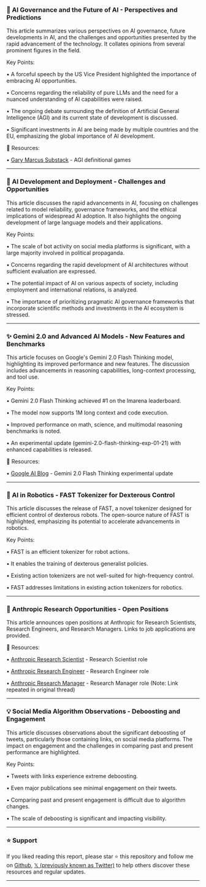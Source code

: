 ### 🤖 AI Governance and the Future of AI -  Perspectives and Predictions

This article summarizes various perspectives on AI governance, future developments in AI, and the challenges and opportunities presented by the rapid advancement of the technology.  It collates opinions from several prominent figures in the field.


Key Points:

•  A forceful speech by the US Vice President highlighted the importance of embracing AI opportunities.


•  Concerns regarding the reliability of pure LLMs and the need for a nuanced understanding of AI capabilities were raised.


•  The ongoing debate surrounding the definition of Artificial General Intelligence (AGI) and its current state of development is discussed.


•  Significant investments in AI are being made by multiple countries and the EU, emphasizing the global importance of AI development.



🔗 Resources:

• [Gary Marcus Substack](https://garymarcus.substack.com/p/the-five-stages-of-agi-grief) - AGI definitional games


---
### 🚀 AI Development and Deployment - Challenges and Opportunities

This article discusses the rapid advancements in AI, focusing on challenges related to model reliability, governance frameworks, and the ethical implications of widespread AI adoption.  It also highlights the ongoing development of large language models and their applications.


Key Points:

•  The scale of bot activity on social media platforms is significant, with a large majority involved in political propaganda.


•  Concerns regarding the rapid development of AI architectures without sufficient evaluation are expressed.


•  The potential impact of AI on various aspects of society, including employment and international relations, is analyzed.


•  The importance of prioritizing pragmatic AI governance frameworks that incorporate scientific methods and investments in the AI ecosystem is stressed.



---
### ✨ Gemini 2.0 and Advanced AI Models - New Features and Benchmarks

This article focuses on Google's Gemini 2.0 Flash Thinking model, highlighting its improved performance and new features.  The discussion includes advancements in reasoning capabilities, long-context processing, and tool use.


Key Points:

•  Gemini 2.0 Flash Thinking achieved #1 on the lmarena leaderboard.


•  The model now supports 1M long context and code execution.


•  Improved performance on math, science, and multimodal reasoning benchmarks is noted.


•  An experimental update (gemini-2.0-flash-thinking-exp-01-21) with enhanced capabilities is released.



🔗 Resources:

• [Google AI Blog](https://goo.gle/4jsCqZC) - Gemini 2.0 Flash Thinking experimental update


---
### 🤖  AI in Robotics -  FAST Tokenizer for Dexterous Control

This article discusses the release of FAST, a novel tokenizer designed for efficient control of dexterous robots.  The open-source nature of FAST is highlighted, emphasizing its potential to accelerate advancements in robotics.


Key Points:

•  FAST is an efficient tokenizer for robot actions.


•  It enables the training of dexterous generalist policies.


•  Existing action tokenizers are not well-suited for high-frequency control.


•  FAST addresses limitations in existing action tokenizers for robotics.



---
### 🚀  Anthropic Research Opportunities - Open Positions

This article announces open positions at Anthropic for Research Scientists, Research Engineers, and Research Managers.  Links to job applications are provided.


🔗 Resources:

• [Anthropic Research Scientist](https://boards.greenhouse.io/anthropic/jobs/4020159008) - Research Scientist role


• [Anthropic Research Engineer](https://boards.greenhouse.io/anthropic/jobs/4020305008) - Research Engineer role


• [Anthropic Research Manager](https://boards.greenhouse.io/anthropic/jobs/4020305008) - Research Manager role (Note: Link repeated in original thread)


---
### 💡  Social Media Algorithm Observations - Deboosting and Engagement

This article discusses observations about the significant deboosting of tweets, particularly those containing links, on social media platforms. The impact on engagement and the challenges in comparing past and present performance are highlighted.


Key Points:

•  Tweets with links experience extreme deboosting.


•  Even major publications see minimal engagement on their tweets.


•  Comparing past and present engagement is difficult due to algorithm changes.


•  The scale of deboosting is significant and impacting visibility.


---

### ⭐️ Support

If you liked reading this report, please star ⭐️ this repository and follow me on [Github](https://github.com/Drix10), [𝕏 (previously known as Twitter)](https://x.com/DRIX_10_) to help others discover these resources and regular updates.

---